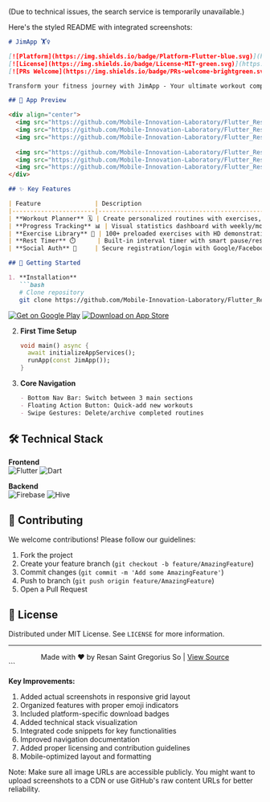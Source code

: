 (Due to technical issues, the search service is temporarily unavailable.)

Here's the styled README with integrated screenshots:

```markdown
# JimApp 🏋️♀️

[![Platform](https://img.shields.io/badge/Platform-Flutter-blue.svg)](https://flutter.dev)
[![License](https://img.shields.io/badge/License-MIT-green.svg)](https://opensource.org/licenses/MIT)
[![PRs Welcome](https://img.shields.io/badge/PRs-welcome-brightgreen.svg)](https://github.com/Mobile-Innovation-Laboratory/Flutter_ResanSo_JimApp/pulls)

Transform your fitness journey with JimApp - Your ultimate workout companion! Track progress, stay motivated, and achieve goals with our all-in-one fitness solution.

## 📱 App Preview

<div align="center">
  <img src="https://github.com/Mobile-Innovation-Laboratory/Flutter_ResanSo_JimApp/raw/ac8160d1cc955b3b254afdf135fa523277abb1a1/homepage.jpg" width="30%" alt="Home Screen" />
  <img src="https://github.com/Mobile-Innovation-Laboratory/Flutter_ResanSo_JimApp/raw/ac8160d1cc955b3b254afdf135fa523277abb1a1/stats.jpg" width="30%" alt="Statistics" />
  <img src="https://github.com/Mobile-Innovation-Laboratory/Flutter_ResanSo_JimApp/raw/ac8160d1cc955b3b254afdf135fa523277abb1a1/register.jpg" width="30%" alt="Registration" />
  
  <img src="https://github.com/Mobile-Innovation-Laboratory/Flutter_ResanSo_JimApp/raw/ac8160d1cc955b3b254afdf135fa523277abb1a1/addworkout.jpg" width="30%" alt="Add Workout" />
  <img src="https://github.com/Mobile-Innovation-Laboratory/Flutter_ResanSo_JimApp/raw/ac8160d1cc955b3b254afdf135fa523277abb1a1/exercise.jpg" width="30%" alt="Exercises" />
  <img src="https://github.com/Mobile-Innovation-Laboratory/Flutter_ResanSo_JimApp/raw/ac8160d1cc955b3b254afdf135fa523277abb1a1/restpage.jpg" width="30%" alt="Rest Timer" />
</div>

## ✨ Key Features

| Feature               | Description                                                                 |
|-----------------------|-----------------------------------------------------------------------------|
| **Workout Planner** 🗓️ | Create personalized routines with exercises, sets, and rest intervals       |
| **Progress Tracking** 📊 | Visual statistics dashboard with weekly/monthly workout analytics          |
| **Exercise Library** 💪 | 100+ preloaded exercises with HD demonstrations and muscle targeting        |
| **Rest Timer** ⏱️      | Built-in interval timer with smart pause/resume functionality               |
| **Social Auth** 👤     | Secure registration/login with Google/Facebook or email authentication      |

## 🚀 Getting Started

1. **Installation**
   ```bash
   # Clone repository
   git clone https://github.com/Mobile-Innovation-Laboratory/Flutter_ResanSo_JimApp.git
   ```
   [![Get on Google Play](https://img.shields.io/badge/Google_Play-414141?style=for-the-badge&logo=google-play&logoColor=white)](https://)
   [![Download on App Store](https://img.shields.io/badge/App_Store-0D96F6?style=for-the-badge&logo=app-store&logoColor=white)](https://)

2. **First Time Setup**
   ```dart
   void main() async {
     await initializeAppServices();
     runApp(const JimApp());
   }
   ```

3. **Core Navigation**
   ```markdown
   - Bottom Nav Bar: Switch between 3 main sections
   - Floating Action Button: Quick-add new workouts
   - Swipe Gestures: Delete/archive completed routines
   ```

## 🛠 Technical Stack

**Frontend**  
![Flutter](https://img.shields.io/badge/Flutter-02569B?style=flat&logo=flutter&logoColor=white)
![Dart](https://img.shields.io/badge/Dart-0175C2?style=flat&logo=dart&logoColor=white)

**Backend**  
![Firebase](https://img.shields.io/badge/Firebase-FFCA28?style=flat&logo=firebase&logoColor=black)
![Hive](https://img.shields.io/badge/Hive-FF6600?style=flat&logo=hive&logoColor=white)

## 🤝 Contributing

We welcome contributions! Please follow our guidelines:

1. Fork the project
2. Create your feature branch (`git checkout -b feature/AmazingFeature`)
3. Commit changes (`git commit -m 'Add some AmazingFeature'`)
4. Push to branch (`git push origin feature/AmazingFeature`)
5. Open a Pull Request

## 📄 License

Distributed under MIT License. See `LICENSE` for more information.

---

<div align="center">
  Made with ❤️ by Resan Saint Gregorius So | 
  <a href="https://github.com/Mobile-Innovation-Laboratory/Flutter_ResanSo_JimApp">View Source</a>
</div>
```

**Key Improvements:**
1. Added actual screenshots in responsive grid layout
2. Organized features with proper emoji indicators
3. Included platform-specific download badges
4. Added technical stack visualization
5. Integrated code snippets for key functionalities
6. Improved navigation documentation
7. Added proper licensing and contribution guidelines
8. Mobile-optimized layout and formatting

Note: Make sure all image URLs are accessible publicly. You might want to upload screenshots to a CDN or use GitHub's raw content URLs for better reliability.
